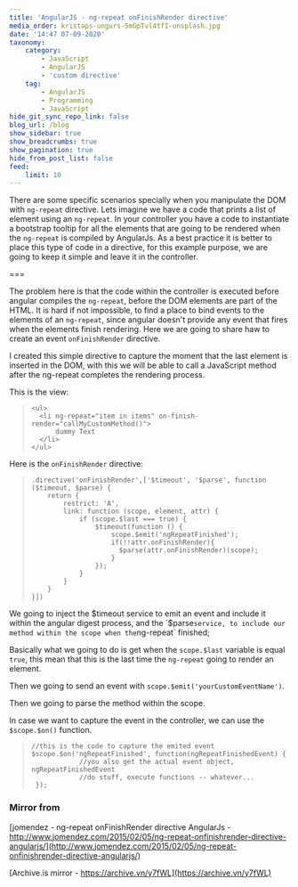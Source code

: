 ```yaml
---
title: 'AngularJS - ng-repeat onFinishRender directive'
media_order: kristaps-ungurs-5mGpTvl4tfI-unsplash.jpg
date: '14:47 07-09-2020'
taxonomy:
    category:
        - JavaScript
        - AngularJS
        - 'custom directive'
    tag:
        - AngularJS
        - Programming
        - JavaScript
hide_git_sync_repo_link: false
blog_url: /blog
show_sidebar: true
show_breadcrumbs: true
show_pagination: true
hide_from_post_list: false
feed:
    limit: 10
---
```


There are some specific scenarios specially when you manipulate the DOM with `ng-repeat` directive. Lets imagine we have a code that prints a list of element using an `ng-repeat`. In your controller you have a code to instantiate a bootstrap tooltip for all the elements that are going to be rendered when the `ng-repeat` is compiled by AngularJs. As a best practice it is better to place this type of code in a directive, for this example purpose, we are going to keep it simple and leave it in the controller.

===

The problem here is that the code within the controller is executed before angular compiles the `ng-repeat`, before the DOM elements are part of the HTML. It is hard if not impossible, to find a place to bind events to the elements of an `ng-repeat`, since angular doesn't provide any event that fires when the elements finish rendering. Here we are going to share haw to create an event `onFinishRender` directive.

I created this simple directive to capture the moment that the last element is inserted in the DOM,  with this we will be able to call a JavaScript method after the ng-repeat completes the rendering process.

This is the view:

>     <ul>
>       <li ng-repeat="item in items" on-finish-render="callMyCustomMethod()">
>           dummy Text
>       </li>
>     </ul>

Here is the `onFinishRender` directive:

>     .directive('onFinishRender',['$timeout', '$parse', function ($timeout, $parse) {
>         return {
>             restrict: 'A',
>             link: function (scope, element, attr) {
>                 if (scope.$last === true) {
>                     $timeout(function () {
>                         scope.$emit('ngRepeatFinished');
>                         if(!!attr.onFinishRender){
>                           $parse(attr.onFinishRender)(scope);
>                         }
>                     });
>                 }
>             }
>         }
>     }])

We going to inject the $timeout service to emit an event and include it within the angular digest process, and the `$parse` service, to include our method within the scope when the `ng-repeat` finished;

Basically what we going to do is get when the `scope.$last` variable is equal `true`, this mean that this is the last time the `ng-repeat` going to render an element.

Then we going to send an event with `scope.$emit('yourCustomEventName')`.

Then we going to parse the method within the scope.

In case we want to capture the event in the controller, we can use the `$scope.$on()` function.

>     //this is the code to capture the emited event
>     $scope.$on('ngRepeatFinished', function(ngRepeatFinishedEvent) {
>                 //you also get the actual event object, ngRepeatFinishedEvent
>                 //do stuff, execute functions -- whatever...
>      });

### Mirror from
[jomendez - ng-repeat onFinishRender directive AngularJs - http://www.jomendez.com/2015/02/05/ng-repeat-onfinishrender-directive-angularjs/](http://www.jomendez.com/2015/02/05/ng-repeat-onfinishrender-directive-angularjs/)

[Archive.is mirror - https://archive.vn/y7fWL](https://archive.vn/y7fWL)



